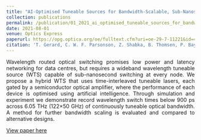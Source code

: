 ```yaml
---
title: "AI-Optimised Tuneable Sources for Bandwidth-Scalable, Sub-Nanosecond Wavelength Swithching"
collection: publications
permalink: /publication/01_2021_ai_optimised_tuneable_sources_for_bandwidth_scalable_sub_nanosecond_wavelength_switching
date: 2021-08-01
venue: Optics Express
paperurl: https://opg.optica.org/oe/fulltext.cfm?uri=oe-29-7-11221&id=449558
citation: 'T. Gerard, C. W. F. Parsonson, Z. Shabka, B. Thomsen, P. Bayvel, D. Lavery and G. Zervas, &quot;AI-Optimised Tuneable Sources for Bandwidth-Scalable, Sub-Nanosecond Wavelength Swithching&quot;, Optics Express, 2021'
---
```

<div style="text-align: justify"> 
Wavelength routed optical switching promises low power and latency networking for data centres, but requires a wideband wavelength tuneable source (WTS) capable of sub-nanosecond switching at every node. We propose a hybrid WTS that uses time-interleaved tuneable lasers, each gated by a semiconductor optical amplifier, where the performance of each device is optimised using artificial intelligence. Through simulation and experiment we demonstrate record wavelength switch times below 900 ps across 6.05 THz (122×50 GHz) of continuously tuneable optical bandwidth. A method for further bandwidth scaling is evaluated and compared to alternative designs.
</div>

[View paper here](https://opg.optica.org/oe/fulltext.cfm?uri=oe-29-7-11221&id=449558)


